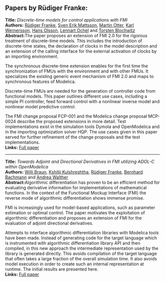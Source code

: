 <h2>Papers by Rüdiger Franke:</h2>
<p>
<b>Title:</b> <i> Discrete-time models for control applications with FMI </i> <br />
<b>Authors:</b> <a href="../authors/author_73.html">Rüdiger Franke</a>, <a href="../authors/author_175.html">Sven Erik Mattsson</a>, <a href="../authors/author_209.html">Martin Otter</a>, <a href="../authors/author_297.html">Karl Wernersson</a>, <a href="../authors/author_207.html">Hans Olsson</a>, <a href="../authors/author_202.html">Lennart Ochel</a> and <a href="../authors/author_30.html">Torsten Blochwitz</a><br />
<b>Abstract:</b>The paper proposes an extension of FMI 2.0 for the rigorous treatment of discrete-time models. This includes the introduction of discrete-time states, the declaration of clocks in the model description and an extension of the calling interface for the external activation of clocks by an importing environment.

The synchronous discrete-time extension enables for the first time the synchronization of FMUs with the environment and with other FMUs. It specializes the existing generic event mechanism of FMI 2.0 and maps to synchronous features of Modelica.

Discrete-time FMUs are needed for the generation of controller code from functional models. This paper outlines different use cases, including a simple PI controller, feed forward control with a nonlinear inverse model and nonlinear model predictive control.

The FMI change proposal FCP-001 and the Modelica change proposal MCP-0024 describe the proposed extensions in more detail. Test implementations exist in the simulation tools Dymola and OpenModelica and in the importing optimization solver HQP. The use cases given in this paper served for further refinement of the change proposals and the test implementations.<br />
<b>Links:</b> <a href="../submissions/ecp17132507_FrankeMattssonOtterWernerssonOlssonOchelBlochwitz.pdf">Full paper</a></p>
<hr />
<p>
<b>Title:</b> <i> Towards Adjoint and Directional Derivatives in FMI utilizing ADOL-C within OpenModelica </i> <br />
<b>Authors:</b> <a href="../authors/author_33.html">Willi Braun</a>, <a href="../authors/author_148.html">Kshitij Kulshreshtha</a>, <a href="../authors/author_73.html">Rüdiger Franke</a>, <a href="../authors/author_10.html">Bernhard Bachmann</a> and <a href="../authors/author_290.html">Andrea Walther</a><br />
<b>Abstract:</b>Algorithmic differentiation has proven to be an efficient method for
evaluating derivative information for implementations of mathematical
functions. In the context of the Functional Mockup Interface (FMI)
the reverse mode of algorithmic differentiation shows immense promise.

FMI is increasingly used for model-based applications, such as parameter
estimation or optimal control. The paper motivates the exploitation of
algorithmic differentiation and proposes an extension of FMI for the
evaluation of adjoint directional derivatives.

Attempts to interface algorithmic differentiation libraries with Modelica
tools have been made. Instead of generating code for the target language
which is instrumented with algorithmic differentiation library API and then
compiled, in this new approach the intermediate representation used by the
library is generated directly. This avoids compilation of the target language that often
takes a large fraction of the overall simulation time.
It also avoids model execution in order to create such an internal
representation at runtime. The initial results are presented here.<br />
<b>Links:</b> <a href="../submissions/ecp17132363_BraunKulshreshthaFrankeBachmannWalther.pdf">Full paper</a></p>